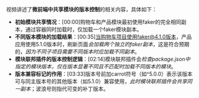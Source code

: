 

视频讲述了**微前端中共享模块的版本控制**的相关内容，具体如下：


- **初始模块共享情况**：[00:00]购物车和产品模块最初使用faker的完全相同副本，通过容器同时加载时，仅加载一个faker模块副本。
- **不同版本模块的加载结果**：[00:35]当购物车项目使用faker@4.1.0版本，产品应用使用5.1.0版本时，刷新页面*会加载两个独立的faker副本*，这是符合预期的，*因为不同子项目需要不同版本时应加载不同副本*。
- **模块联邦插件的版本控制逻辑**：[02:14]模块联邦插件会*检查package.json中指定的模块版本，仅在版本显著不同且不匹配时加载不同版本的模块*。
- **版本兼容标记的作用**：[03:33]版本号前加carrot符号（如^5.0.0）表示该版本可与同主版本号的其他版本（如5.1.0）兼容使用，*此时模块联邦插件会共享同一副本*；波浪号则指代可变的补丁版本。